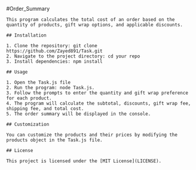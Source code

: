 #Order_Summary

    This program calculates the total cost of an order based on the quantity of products, gift wrap options, and applicable discounts.

    ## Installation

    1. Clone the repository: git clone https://github.com/Zayed891/Task.git
    2. Navigate to the project directory: cd your repo
    3. Install dependencies: npm install

    ## Usage

    1. Open the Task.js file 
    2. Run the program: node Task.js.
    3. Follow the prompts to enter the quantity and gift wrap preference for each product.
    4. The program will calculate the subtotal, discounts, gift wrap fee, shipping fee, and total cost.
    5. The order summary will be displayed in the console.

    ## Customization

    You can customize the products and their prices by modifying the products object in the Task.js file.

    ## License

    This project is licensed under the [MIT License](LICENSE).
